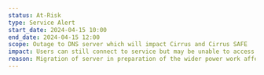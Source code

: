 ```yaml
---
status: At-Risk
type: Service Alert
start_date: 2024-04-15 10:00 
end_date: 2024-04-15 12:00 
scope: Outage to DNS server which will impact Cirrus and Cirrus SAFE  
impact: Users can still connect to service but may be unable to access external websites (eg GitLab)
reason: Migration of server in preparation of the wider power work affecting site the following week
---
```

